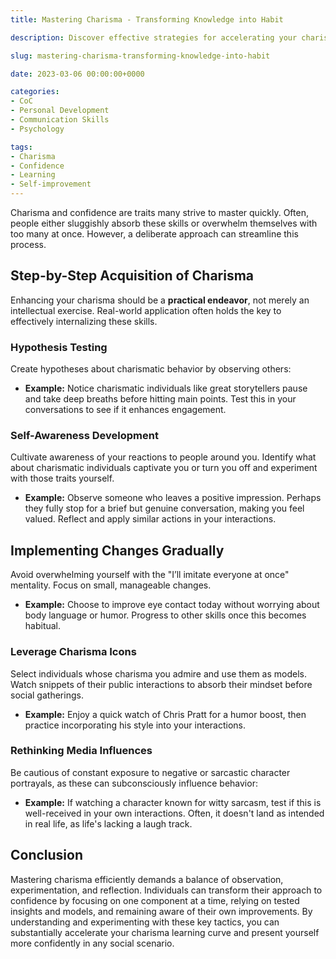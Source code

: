 ```yaml
---
title: Mastering Charisma - Transforming Knowledge into Habit

description: Discover effective strategies for accelerating your charisma and confidence learning journey by making small, actionable adjustments to your daily interactions.

slug: mastering-charisma-transforming-knowledge-into-habit

date: 2023-03-06 00:00:00+0000

categories:
- CoC
- Personal Development
- Communication Skills
- Psychology

tags:
- Charisma
- Confidence
- Learning
- Self-improvement 
---
```


Charisma and confidence are traits many strive to master quickly. Often, people either sluggishly absorb these skills or overwhelm themselves with too many at once. However, a deliberate approach can streamline this process.

## Step-by-Step Acquisition of Charisma

Enhancing your charisma should be a **practical endeavor**, not merely an intellectual exercise. Real-world application often holds the key to effectively internalizing these skills.

### Hypothesis Testing

Create hypotheses about charismatic behavior by observing others:

- **Example:** Notice charismatic individuals like great storytellers pause and take deep breaths before hitting main points. Test this in your conversations to see if it enhances engagement.

### Self-Awareness Development

Cultivate awareness of your reactions to people around you. Identify what about charismatic individuals captivate you or turn you off and experiment with those traits yourself.

- **Example:** Observe someone who leaves a positive impression. Perhaps they fully stop for a brief but genuine conversation, making you feel valued. Reflect and apply similar actions in your interactions.

## Implementing Changes Gradually

Avoid overwhelming yourself with the "I’ll imitate everyone at once" mentality. Focus on small, manageable changes.

- **Example:** Choose to improve eye contact today without worrying about body language or humor. Progress to other skills once this becomes habitual.

### Leverage Charisma Icons

Select individuals whose charisma you admire and use them as models. Watch snippets of their public interactions to absorb their mindset before social gatherings.

- **Example:** Enjoy a quick watch of Chris Pratt for a humor boost, then practice incorporating his style into your interactions.

### Rethinking Media Influences

Be cautious of constant exposure to negative or sarcastic character portrayals, as these can subconsciously influence behavior:

- **Example:** If watching a character known for witty sarcasm, test if this is well-received in your own interactions. Often, it doesn't land as intended in real life, as life's lacking a laugh track.

## Conclusion

Mastering charisma efficiently demands a balance of observation, experimentation, and reflection. Individuals can transform their approach to confidence by focusing on one component at a time, relying on tested insights and models, and remaining aware of their own improvements. By understanding and experimenting with these key tactics, you can substantially accelerate your charisma learning curve and present yourself more confidently in any social scenario.
